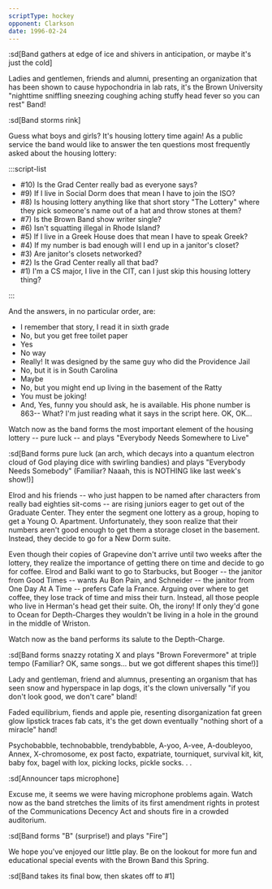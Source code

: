 ```yaml
---
scriptType: hockey
opponent: Clarkson
date: 1996-02-24
---
```


:sd[Band gathers at edge of ice and shivers in anticipation, or maybe it's just the cold]

Ladies and gentlemen, friends and alumni, presenting an organization that has been shown to cause hypochondria in lab rats, it's the Brown University "nighttime sniffling sneezing coughing aching stuffy head fever so you can rest" Band!

:sd[Band storms rink]

Guess what boys and girls? It's housing lottery time again! As a public service the band would like to answer the ten questions most frequently asked about the housing lottery:

:::script-list

- #10) Is the Grad Center really bad as everyone says?
- #9) If I live in Social Dorm does that mean I have to join the ISO?
- #8) Is housing lottery anything like that short story "The Lottery" where they pick someone's name out of a hat and throw stones at them?
- #7) Is the Brown Band show writer single?
- #6) Isn't squatting illegal in Rhode Island?
- #5) If I live in a Greek House does that mean I have to speak Greek?
- #4) If my number is bad enough will I end up in a janitor's closet?
- #3) Are janitor's closets networked?
- #2) Is the Grad Center really all that bad?
- #1) I'm a CS major, I live in the CIT, can I just skip this housing lottery thing?

:::

And the answers, in no particular order, are:

- I remember that story, I read it in sixth grade
- No, but you get free toilet paper
- Yes
- No way
- Really! It was designed by the same guy who did the Providence Jail
- No, but it is in South Carolina
- Maybe
- No, but you might end up living in the basement of the Ratty
- You must be joking!
- And, Yes, funny you should ask, he is available. His phone number is 863-- What? I'm just reading what it says in the script here. OK, OK...

Watch now as the band forms the most important element of the housing lottery -- pure luck -- and plays "Everybody Needs Somewhere to Live"

:sd[Band forms pure luck (an arch, which decays into a quantum electron cloud of God playing dice with swirling bandies) and plays "Everybody Needs Somebody" (Familiar? Naaah, this is NOTHING like last week's show!)]

Elrod and his friends -- who just happen to be named after characters from really bad eighties sit-coms -- are rising juniors eager to get out of the Graduate Center. They enter the segment one lottery as a group, hoping to get a Young O. Apartment. Unfortunately, they soon realize that their numbers aren't good enough to get them a storage closet in the basement. Instead, they decide to go for a New Dorm suite.

Even though their copies of Grapevine don't arrive until two weeks after the lottery, they realize the importance of getting there on time and decide to go for coffee. Elrod and Balki want to go to Starbucks, but Booger -- the janitor from Good Times -- wants Au Bon Pain, and Schneider -- the janitor from One Day At A Time -- prefers Cafe la France. Arguing over where to get coffee, they lose track of time and miss their turn. Instead, all those people who live in Herman's head get their suite. Oh, the irony! If only they'd gone to Ocean for Depth-Charges they wouldn't be living in a hole in the ground in the middle of Wriston.

Watch now as the band performs its salute to the Depth-Charge.

:sd[Band forms snazzy rotating X and plays "Brown Forevermore" at triple tempo (Familiar? OK, same songs... but we got different shapes this time!)]

Lady and gentleman, friend and alumnus, presenting an organism that has seen snow and hyperspace in lap dogs, it's the clown universally "if you don't look good, we don't care" bland!

Faded equilibrium, fiends and apple pie, resenting disorganization fat green glow lipstick traces fab cats, it's the get down eventually "nothing short of a miracle" hand!

Psychobabble, technobabble, trendybabble, A-yoo, A-vee, A-doubleyoo, Annex, X-chromosome, ex post facto, expatriate, tourniquet, survival kit, kit, baby fox, bagel with lox, picking locks, pickle socks. . .

:sd[Announcer taps microphone]

Excuse me, it seems we were having microphone problems again. Watch now as the band stretches the limits of its first amendment rights in protest of the Communications Decency Act and shouts fire in a crowded auditorium.

:sd[Band forms "B" (surprise!) and plays "Fire"]

We hope you've enjoyed our little play. Be on the lookout for more fun and educational special events with the Brown Band this Spring.

:sd[Band takes its final bow, then skates off to #1]
